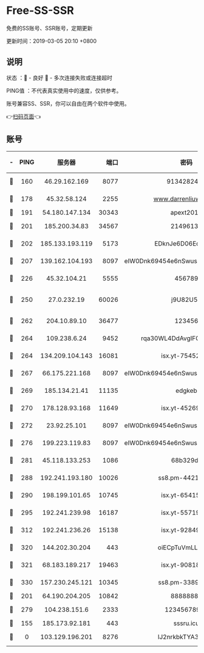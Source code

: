 # Free-SS-SSR

免费的SS账号、SSR账号，定期更新

更新时间：2019-03-05 20:10 +0800

## 说明

状态     ：🙂 - 良好 🙁 - 多次连接失败或连接超时

PING值   ：不代表真实使用中的速度，仅供参考。

账号兼容SS、SSR，你可以自由在两个软件中使用。

👉[扫码页面](https://liesauer.github.io/free-ss-ssr.github.io/)👈

## 账号

|-|PING|服务器|端口|密码|加密方式|区域|
|:----:|:----:|:-----:|-----:|:----:|:----:|:----:|
|🙂|160|46.29.162.169|8077|9134282479|aes-256-cfb|RU|
|🙂|178|45.32.58.124|2255|www.darrenliuwei.com|aes-256-cfb|JP|
|🙂|191|54.180.147.134|30343|apext2019|chacha20|KR|
|🙂|201|185.200.34.83|34567|21496138|aes-256-cfb|US|
|🙂|202|185.133.193.119|5173|EDknJe6D06EoWDaw|aes-256-cfb|US|
|🙂|207|139.162.104.193|8097|eIW0Dnk69454e6nSwuspv9DmS201tQ0D|aes-256-cfb|JP|
|🙂|226|45.32.104.21|5555|456789|aes-256-cfb|SG|
|🙂|250|27.0.232.19|60026|j9U82U53|xchacha20-ietf-poly1305|HK|
|🙂|262|204.10.89.10|36477|123456|aes-256-cfb|US|
|🙂|264|109.238.6.24|9452|rqa30WL4DdAvgIFG6Fs3znzTa|aes-256-cfb|FR|
|🙂|264|134.209.104.143|16081|isx.yt-75452571|aes-256-cfb|SG|
|🙂|267|66.175.221.168|8097|eIW0Dnk69454e6nSwuspv9DmS201tQ0D|aes-256-cfb|US|
|🙂|269|185.134.21.41|11135|edgkeb|aes-256-cfb|GB|
|🙂|270|178.128.93.168|11649|isx.yt-45269107|aes-256-cfb|SG|
|🙂|272|23.92.25.101|8097|eIW0Dnk69454e6nSwuspv9DmS201tQ0D|aes-256-cfb|US|
|🙂|276|199.223.119.83|8097|eIW0Dnk69454e6nSwuspv9DmS201tQ0D|aes-256-cfb|US|
|🙂|281|45.118.133.253|1086|68b329da|aes-256-cfb|SG|
|🙂|288|192.241.193.180|10026|ss8.pm-44218245|aes-256-cfb|US|
|🙂|290|198.199.101.65|10745|isx.yt-65415460|aes-256-cfb|US|
|🙂|295|192.241.239.98|16187|isx.yt-55719199|aes-256-cfb|US|
|🙂|312|192.241.236.26|15138|isx.yt-92849961|aes-256-cfb|US|
|🙂|320|144.202.30.204|443|oiECpTuVmLLxk4Ts|aes-256-cfb|US|
|🙂|321|68.183.189.217|19463|isx.yt-90818322|aes-256-cfb|SG|
|🙂|330|157.230.245.121|10345|ss8.pm-33892732|aes-256-cfb|SG|
|🙂|201|64.190.204.205|10842|88888888|rc4-md5|US|
|🙂|279|104.238.151.6|2333|12345678900|aes-256-cfb|JP|
|🙁|155|185.173.92.181|443|sssru.icu|rc4-md5|RU|
|🙁|0|103.129.196.201|8276|lJ2nrkbkTYA30wv0|aes-256-cfb|US|
